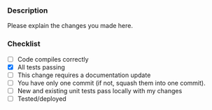 ### Description
Please explain the changes you made here.

### Checklist
- [ ] Code compiles correctly
- [x] All tests passing
- [ ] This change requires a documentation update
- [ ] You have only one commit (if not, squash them into one commit).
- [ ] New and existing unit tests pass locally with my changes
- [ ] Tested/deployed
